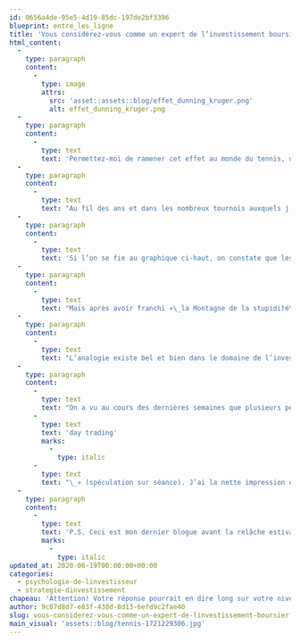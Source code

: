 ```yaml
---
id: 0656a4de-95e5-4d19-85dc-197de2bf3396
blueprint: entre_les_ligne
title: 'Vous considérez-vous comme un expert de l’investissement boursier?'
html_content:
  -
    type: paragraph
    content:
      -
        type: image
        attrs:
          src: 'asset::assets::blog/effet_dunning_kruger.png'
          alt: effet_dunning_kruger.png
  -
    type: paragraph
    content:
      -
        type: text
        text: 'Permettez-moi de ramener cet effet au monde du tennis, un domaine que je connais bien pour y avoir pataugé depuis ma tendre enfance. En toute humilité, je me considère comme un joueur de niveau élevé, même si je sais très bien qu’il y a de nombreux joueurs passablement supérieurs à moi!'
  -
    type: paragraph
    content:
      -
        type: text
        text: "Au fil des ans et dans les nombreux tournois auxquels j’ai participé, j’ai constaté un phénomène récurrent. Les joueurs qui se prennent le plus au sérieux, ceux qui possèdent l’équipement le plus dispendieux et le plus récent et qui affichent une attitude arrogante et confiante, sont bien souvent des joueurs de niveau relativement faible. En revanche, ceux qui sont humbles et qui ne se prennent pas trop au sérieux sont bien souvent des joueurs expérimentés et d’un niveau élevé. C’est un avertissement\_: attention aux joueurs qui n’ont l’air de rien!"
  -
    type: paragraph
    content:
      -
        type: text
        text: 'Si l’on se fie au graphique ci-haut, on constate que les débutants, dans quelque domaine que ce soit, ont tendance à surestimer leur niveau de compétence. Leur niveau de confiance rivalise même avec celui des experts! À ce stade, le joueur de tennis pourrait retomber rapidement sur terre dès qu’il aura à se mesurer à un adversaire expérimenté (j’ai moi-même connu ce phénomène à nombreuses reprises au fil des ans!).'
  -
    type: paragraph
    content:
      -
        type: text
        text: "Mais après avoir franchi «\_la Montagne de la stupidité\_», le joueur de tennis réalise assez rapidement que la pratique du sport est beaucoup plus complexe qu’il ne le croyait au départ. Le joueur ou la joueuse de tennis aura beau progresser sans relâche, il y aura toujours des adversaires plus doués et plus expérimentés. Dans «\_la Vallée de l’humilité\_», il ou elle réalisera combien le tennis est un sport aux multiples facettes et combien il lui faudra apprendre et progresser à de nombreux niveaux (technique, stratégique, physique et psychologique) avant d’atteindre un réel niveau d’expertise."
  -
    type: paragraph
    content:
      -
        type: text
        text: "L’analogie existe bel et bien dans le domaine de l’investissement boursier. Les débutants boursicoteurs croient couramment qu’ils s’y connaissent dans le domaine, alors qu’ils n’y connaissent essentiellement rien. Pour les débutants, des rendements annuels de 25 % ou 30\_% paraissent réalistes. Souvent, ils croient qu’ils ont trouvé une méthode unique qui leur permettra de s’enrichir rapidement."
  -
    type: paragraph
    content:
      -
        type: text
        text: "On a vu au cours des dernières semaines que plusieurs personnes avaient profité de la pandémie et du confinement pour ouvrir des comptes de courtage et s’adonner au passe-temps de l’heure, le «\_"
      -
        type: text
        text: 'day trading'
        marks:
          -
            type: italic
      -
        type: text
        text: "\_» (spéculation sur séance). J’ai la nette impression que plusieurs d’entre eux pourraient apprendre ce qu’est l’effet Dunning-Kruger de la manière la plus douloureuse – en perdant beaucoup d’argent. Plusieurs d’entre eux pourraient se retrouver dans «\_la Vallée de l’humilité\_» au cours des mois à venir."
  -
    type: paragraph
    content:
      -
        type: text
        text: 'P.S. Ceci est mon dernier blogue avant la relâche estivale. De retour en septembre. Entre-temps, les membres de l’équipe d’investissement, Jérôme Lafrance, Marc L’Écuyer et Jean-Philippe Legault, prendront la relève. Merci de me lire et bon été!'
        marks:
          -
            type: italic
updated_at: 2020-06-19T00:00:00+00:00
categories:
  - psychologie-de-linvestisseur
  - strategie-dinvestissement
chapeau: 'Attention! Votre réponse pourrait en dire long sur votre niveau réel de compétence. Le graphique (Wikipédia) qui suit illustre l’effet Dunning-Kruger, aussi appelé effet de surconfiance. Le phénomène a été découvert à partir d’une série d’expériences effectuées par les psychologues américains David Dunning et Justin Kruger dont les résultats ont été publiés en 1999.'
author: 9c87d8d7-e83f-438d-8d13-6efd9c2fae40
slug: vous-considerez-vous-comme-un-expert-de-linvestissement-boursier
main_visual: 'assets::blog/tennis-1721229306.jpg'
---
```

